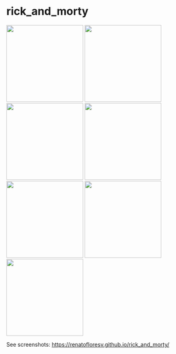 # rick_and_morty

<div>
<img src="https://user-images.githubusercontent.com/68215023/177455710-1f5d2f87-0ffb-4b05-b0a5-e459aa3d78ae.jpg" width="200px"</img>
<img src="https://user-images.githubusercontent.com/68215023/177455713-abcd1f5c-442c-4385-9293-d0c51faa11dc.jpg" width="200px"</img>
<img src="https://user-images.githubusercontent.com/68215023/177455718-6adfb9b8-bff1-4c7c-9d16-c8de224effe3.jpg" height="200px"</img>
<img src="https://user-images.githubusercontent.com/68215023/177455721-d069c143-f245-44eb-b4b6-020faf6a8752.jpg" height="200px"</img>
</div>

<div>
<img src="https://user-images.githubusercontent.com/68215023/177455718-6adfb9b8-bff1-4c7c-9d16-c8de224effe3.jpg" height="200px"</img>
<img src="https://user-images.githubusercontent.com/68215023/177455721-d069c143-f245-44eb-b4b6-020faf6a8752.jpg" height="200px"</img>
</div>
<div>
<img src="https://user-images.githubusercontent.com/68215023/177455721-d069c143-f245-44eb-b4b6-020faf6a8752.jpg" height="200px"</img>
</div>

See screenshots:
https://renatofloresv.github.io/rick_and_morty/
